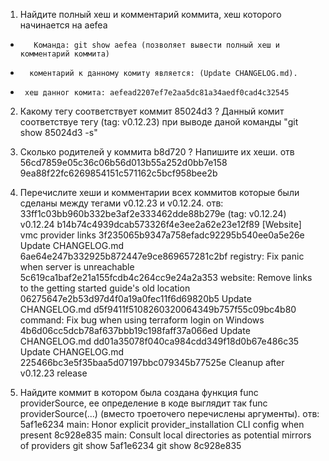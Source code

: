 1. Найдите полный хеш и комментарий коммита, хеш которого начинается на aefea
-        Команда: git show aefea (позволяет вывести полный хеш и комментарий коммита)
-       коментарий к данному комиту является: (Update CHANGELOG.md).
-      хеш данног комита: aefead2207ef7e2aa5dc81a34aedf0cad4c32545

2. Какому тегу соответствует коммит 85024d3 ?
        Данный комит соответствуе тегу (tag: v0.12.23)
        при выводе даной команды "git show 85024d3 -s"

3. Сколько родителей у коммита b8d720 ? Напишите их хеши.
    отв
    56cd7859e05c36c06b56d013b55a252d0bb7e158   9ea88f22fc6269854151c571162c5bcf958bee2b
    
4. Перечислите хеши и комментарии всех коммитов которые были сделаны между тегами v0.12.23 и v0.12.24.
	отв:
	33ff1c03bb960b332be3af2e333462dde88b279e (tag: v0.12.24) v0.12.24
	b14b74c4939dcab573326f4e3ee2a62e23e12f89 [Website] vmc provider links
	3f235065b9347a758efadc92295b540ee0a5e26e Update CHANGELOG.md
	6ae64e247b332925b872447e9ce869657281c2bf registry: Fix panic when server is unreachable
	5c619ca1baf2e21a155fcdb4c264cc9e24a2a353 website: Remove links to the getting started guide's old location
	06275647e2b53d97d4f0a19a0fec11f6d69820b5 Update CHANGELOG.md
	d5f9411f5108260320064349b757f55c09bc4b80 command: Fix bug when using terraform login on Windows
	4b6d06cc5dcb78af637bbb19c198faff37a066ed Update CHANGELOG.md
	dd01a35078f040ca984cdd349f18d0b67e486c35 Update CHANGELOG.md
	225466bc3e5f35baa5d07197bbc079345b77525e Cleanup after v0.12.23 release
    
5. Найдите коммит в котором была создана функция func providerSource, 
   ее определение в коде выглядит так func providerSource(...) (вместо троеточего перечислены аргументы).
    отв:
    5af1e6234 main: Honor explicit provider_installation CLI config when present
    8c928e835 main: Consult local directories as potential mirrors of providers
	git show 5af1e6234
	git show 8c928e835
